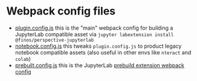 # Webpack config files

- [plugin.config.js](./plugin.config.js) this is the "main" webpack config for building a JupyterLab compatible asset via `jupyter labextension install @finos/perspective-jupyterlab`
- [notebook.config.js](./notebook.config.js) this tweaks `plugin.config.js` to product legacy notebook compatible assets (also useful in other envs like `nteract` and `colab`)
- [prebuilt.config.js](./prebuilt.config.js) this is the JupyterLab [prebuild extension webpack config](https://jupyterlab.readthedocs.io/en/stable/extension/extension_dev.html#prebuilt-extensions)
